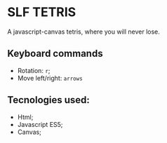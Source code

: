 # SLF TETRIS
A javascript-canvas tetris, where you will never lose.

## Keyboard commands

* Rotation: `r`;
* Move left/right: `arrows`

## Tecnologies used:

* Html;
* Javascript ES5;
* Canvas;
